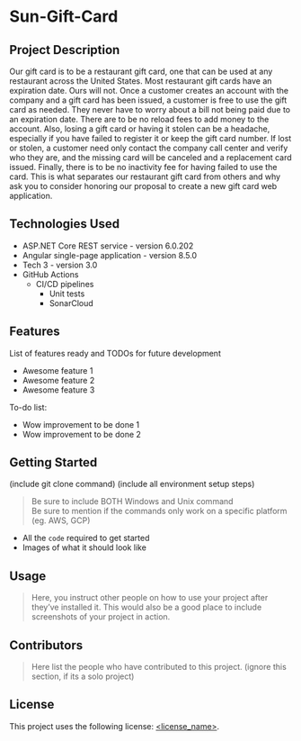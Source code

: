 # Sun-Gift-Card

## Project Description
Our gift card is to be a restaurant gift card, one that can be used at any restaurant across the United States. Most restaurant gift cards have an expiration date. Ours will not. Once a customer creates an account with the company and a gift card has been issued, a customer is free to use the gift card as needed. They never have to worry about a bill not being paid due to an expiration date. There are to be no reload fees to add money to the account. Also, losing a gift card or having it stolen can be a headache, especially if you have failed to register it or keep the gift card number. If lost or stolen, a customer need only contact the company call center and verify who they are, and the missing card will be canceled and a replacement card issued. Finally, there is to be no inactivity fee for having failed to use the card. This is what separates our restaurant gift card from others and why ask you to consider honoring our proposal to create a new gift card web application.

## Technologies Used

* ASP.NET Core REST service - version 6.0.202
* Angular single-page application - version 8.5.0
* Tech 3 - version 3.0
* GitHub Actions
    - CI/CD pipelines
        - Unit tests
        - SonarCloud
 
## Features

List of features ready and TODOs for future development
* Awesome feature 1
* Awesome feature 2
* Awesome feature 3

To-do list:
* Wow improvement to be done 1
* Wow improvement to be done 2

## Getting Started
   
(include git clone command)
(include all environment setup steps)

> Be sure to include BOTH Windows and Unix command  
> Be sure to mention if the commands only work on a specific platform (eg. AWS, GCP)

- All the `code` required to get started
- Images of what it should look like

## Usage

> Here, you instruct other people on how to use your project after they’ve installed it. This would also be a good place to include screenshots of your project in action.

## Contributors

> Here list the people who have contributed to this project. (ignore this section, if its a solo project)

## License

This project uses the following license: [<license_name>](<link>).
